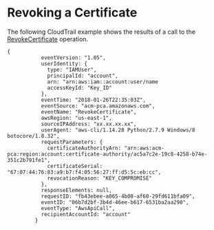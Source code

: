 # Revoking a Certificate<a name="CT-RevokeCertificate"></a>

The following CloudTrail example shows the results of a call to the [RevokeCertificate](https://docs.aws.amazon.com/acm-pca/latest/APIReference/API_RevokeCertificate.html) operation\.

```
{
           eventVersion: "1.05",
           userIdentity: {
             type: "IAMUser",
             principalId: "account",
             arn: "arn:aws:iam::account:user/name
             accessKeyId: "Key_ID"
           },
           eventTime: "2018-01-26T22:35:03Z",
           eventSource: "acm-pca.amazonaws.com",
           eventName: "RevokeCertificate",
           awsRegion: "us-east-1",
           sourceIPAddress: "xx.xx.xx.xx",
           userAgent: "aws-cli/1.14.28 Python/2.7.9 Windows/8 botocore/1.8.32",
           requestParameters: {
             certificateAuthorityArn: "arn:aws:acm-pca:region:account:certificate-authority/ac5a7c2e-19c8-4258-b74e-351c2b791fe1",
             certificateSerial: "67:07:44:76:83:a9:b7:f4:05:56:27:ff:d5:5c:eb:cc",
             revocationReason: "KEY_COMPROMISE"
           },
           responseElements: null,
           requestID: "fb43ebee-a065-4b08-af60-29fd611bfa09",
           eventID: "06b7d2bf-3b4d-46ee-b617-6531ba2aa290",
           eventType: "AwsApiCall",
           recipientAccountId: "account"
         }
```
